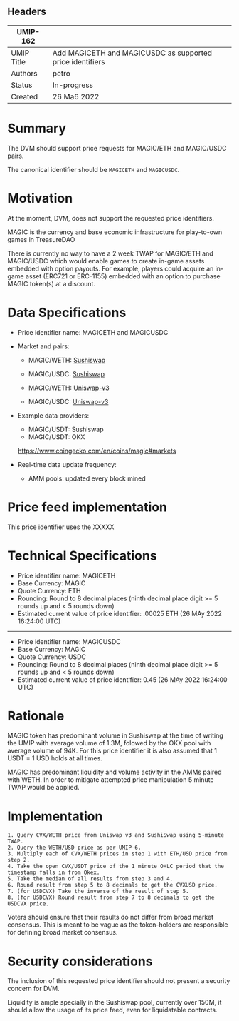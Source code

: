 ## Headers

| UMIP-162            |                                                      |
| ------------------- | ---------------------------------------------------- |
| UMIP Title          | Add MAGICETH and MAGICUSDC as supported price identifiers |
| Authors             | petro                                                |
| Status              | In-progress                                            |
| Created             | 26 Ma6 2022    |



# Summary

The DVM should support price requests for MAGIC/ETH and MAGIC/USDC pairs.

The canonical identifier should be `MAGICETH` and `MAGICUSDC`.

# Motivation

At the moment, DVM, does not support the requested price identifiers.

MAGIC is the currency and base economic infrastructure for play-to-own games in TreasureDAO

There is currently no way to have a 2 week TWAP for MAGIC/ETH and MAGIC/USDC which would enable games to create in-game assets embedded with option payouts. For example, players could acquire an in-game asset (ERC721 or ERC-1155) embedded with an option to purchase MAGIC token(s) at a discount. 


# Data Specifications

- Price identifier name: MAGICETH and MAGICUSDC

- Market and pairs:
    - MAGIC/WETH: [Sushiswap](https://app.sushi.com/analytics/pools/0xb7e50106a5bd3cf21af210a755f9c8740890a8c9?chainId=42161)
    - MAGIC/USDC: [Sushiswap](https://app.sushi.com/analytics/pools/0x6478931004cd7b995957a4e1a5d06f9a8db0fa04?chainId=42161)

     - MAGIC/WETH: [Uniswap-v3](https://info.uniswap.org/#/arbitrum/pools/0x59d72ddb29da32847a4665d08ffc8464a7185fae)
    - MAGIC/USDC: [Uniswap-v3](https://info.uniswap.org/#/arbitrum/pools/0x37516211fe11d49b84cb959631526e1f4e3fb86f)
 

- Example data providers:
    - MAGIC/USDT: Sushiswap
    - MAGIC/USDT: OKX

    https://www.coingecko.com/en/coins/magic#markets

- Real-time data update frequency:
    - AMM pools: updated every block mined

# Price feed implementation

This price identifier uses the XXXXX

  # Technical Specifications

- Price identifier name: MAGICETH
- Base Currency: MAGIC
- Quote Currency: ETH
- Rounding: Round to 8 decimal places (ninth decimal place digit >= 5 rounds up and < 5 rounds down)
- Estimated current value of price identifier: .00025 ETH (26 MAy 2022 16:24:00 UTC)
-----------------------------------------
- Price identifier name: MAGICUSDC
- Base Currency: MAGIC
- Quote Currency: USDC
- Rounding: Round to 8 decimal places (ninth decimal place digit >= 5 rounds up and < 5 rounds down)
- Estimated current value of price identifier: 0.45 (26 MAy 2022 16:24:00 UTC)

# Rationale

MAGIC token has predominant volume in Sushiswap at the time of writing the UMIP with average volume of 1.3M, folowed by the OKX  pool with average volume of 94K. For this price identifier it is also assumed that 1 USDT = 1 USD holds at all times.

MAGIC has predominant liquidity and volume activity in the AMMs paired with WETH. In order to mitigate attempted price manipulation 5 minute TWAP would be applied.


# Implementation

```
1. Query CVX/WETH price from Uniswap v3 and SushiSwap using 5-minute TWAP.
2. Query the WETH/USD price as per UMIP-6.
3. Multiply each of CVX/WETH prices in step 1 with ETH/USD price from step 2.
4. Take the open CVX/USDT price of the 1 minute OHLC period that the timestamp falls in from Okex.
5. Take the median of all results from step 3 and 4.
6. Round result from step 5 to 8 decimals to get the CVXUSD price.
7. (for USDCVX) Take the inverse of the result of step 5.
8. (for USDCVX) Round result from step 7 to 8 decimals to get the USDCVX price.
```

Voters should ensure that their results do not differ from broad market consensus. This is meant to be vague as the token-holders are responsible for defining broad market consensus.

# Security considerations

The inclusion of this requested price identifier should not present a security concern for DVM.

Liquidity is ample specially in the Sushiswap pool, currently over 150M, it should allow the usage of its price feed, even for liquidatable contracts.

